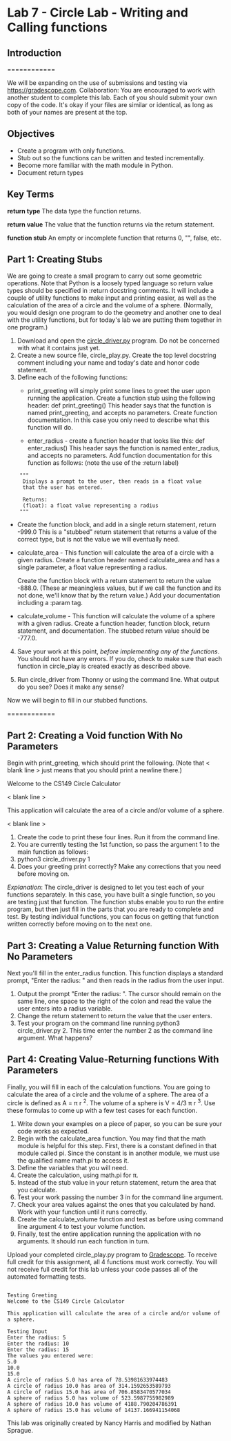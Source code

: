 # Lab 7 - Circle Lab - Writing and Calling functions

## Introduction

============

We will be expanding on the use of submissions and testing via https://gradescope.com.
Collaboration: You are encouraged to work with another student to complete this lab. Each of you should submit your own copy of the code. It's okay if your files are similar or identical, as long as both of your names are present at the top.

## Objectives
- Create a program with only functions.
- Stub out so the functions can be written and tested incrementally.
- Become more familiar with the math module in Python.
- Document return types

## Key Terms
**return type**
The data type the function returns.

**return value**
The value that the function returns via the return statement.

**function stub**
An empty or incomplete function that returns 0, "", false, etc.


## Part 1: Creating Stubs
We are going to create a small program to carry out some geometric operations. Note that Python is a loosely typed language so return value types should be specified in :return docstring comments.  It will include a couple of utility functions to make input and printing easier, as well as the calculation of the area of a circle and the volume of a sphere. (Normally, you would design one program to do the geometry and another one to deal with the utility functions, but for today's lab we are putting them together in one program.)

1. Download and open the [circle_driver.py](https://w3.cs.jmu.edu/chaoaj/cs149/circle_driver.py) program. Do not be concerned with what it contains just yet.
2. Create a new source file, circle_play.py.  Create the top level docstring comment including your name and today's date and honor code statement.
3. Define each of the following functions:
    - print_greeting will simply print some lines to greet the user upon running the application.
    Create a function stub using the following header:
    def print_greeting()
    This header says that the function is named print_greeting, and accepts no parameters.
    Create function documentation. In this case you only need to describe what this function will
    do.

    - enter_radius - create a function header that looks like this:
    def enter_radius()
    This header says the function is named enter_radius, and accepts no parameters.
    Add function documentation for this function as follows: (note the use of the :return label)
```
    """
     Displays a prompt to the user, then reads in a float value
     that the user has entered.

     Returns:
     (float): a float value representing a radius
    """
```

- Create the function block, and add in a single return statement, return -999.0 This is a
"stubbed" return statement that returns a value of the correct type, but is not the value we
will eventually need.

- calculate_area - This function will calculate the area of a circle with a given radius.
    Create a function header named calculate_area and has a single parameter, a float value
    representing a radius.

    Create the function block with a return statement to return the value -888.0. (These ar
    meaningless values, but if we call the function and its not done, we'll know that by the return
    value.) Add your documentation including a :param tag.

- calculate_volume - This function will calculate the volume of a sphere with a given radius.
    Create a function header, function block, return statement, and documentation. The stubbed
    return value should be -777.0.

4. Save your work at this point, *before implementing any of the functions*. You should not have any errors. If you do, check to make sure that each function in circle_play is created exactly as described above.

5. Run circle_driver from Thonny or using the command line. What output do you see? Does it make any sense?

Now we will begin to fill in our stubbed functions.

============

## Part 2: Creating a Void function With No Parameters

Begin with print_greeting, which should print the following. (Note that < blank line > just means that you should print a newline there.)

Welcome to the CS149 Circle Calculator

< blank line >

This application will calculate the area of a circle and/or volume of a sphere.

< blank line >

1. Create the code to print these four lines. Run it from the command line.
2. You are currently testing the 1st function, so pass the argument 1 to the main function as follows:
3. python3 circle_driver.py 1
4. Does your greeting print correctly? Make any corrections that you need before moving on.

*Explanation*: The circle_driver is designed to let you test each of your functions separately. In this case, you have built a single function, so you are testing just that function. The function stubs enable you to run the entire program, but then just fill in the parts that you are ready to complete and test. By testing individual functions, you can focus on getting that function written correctly before moving on to the next one.

## Part 3: Creating a Value Returning function With No Parameters

Next you'll fill in the enter_radius function. This function displays a standard prompt, "Enter the radius: " and then reads in the radius from the user input.

1. Output the prompt "Enter the radius: ". The cursor should remain on the same line, one space to the right of the colon and read the value the user enters into a radius variable.
2. Change the return statement to return the value that the user enters.
3. Test your program on the command line running python3 circle_driver.py 2. This time enter the number 2 as the command line argument. What happens?

## Part 4: Creating Value-Returning functions With Parameters
Finally, you will fill in each of the calculation functions. You are going to calculate the area of a circle and the volume of a sphere. The area of a circle is defined as A = π r <sup>2</sup>. The volume of a sphere is V = 4/3 π r <sup>3</sup>. Use these formulas to come up with a few test cases for each function.

1. Write down your examples on a piece of paper, so you can be sure your code works as expected.
2. Begin with the calculate_area function. You may find that the math module is helpful for this step. First, there is a constant defined in that module called pi. Since the constant is in another module, we must use the qualified name math.pi to access it.
3. Define the variables that you will need.
4. Create the calculation, using math.pi for π.
5. Instead of the stub value in your return statement, return the area that you calculate.
6. Test your work passing the number 3 in for the command line argument.
7. Check your area values against the ones that you calculated by hand. Work with your function until it runs correctly.
8. Create the calculate_volume function and test as before using command line argument 4 to test your volume function.
9. Finally, test the entire application running the application with no arguments. It should run each function in turn.

Upload your completed circle_play.py program to [Gradescope](https://gradescope.com). To receive full credit for this assignment, all 4 functions must work correctly. You will not receive full credit for this lab unless your code passes all of the automated formatting tests.

```

Testing Greeting
Welcome to the CS149 Circle Calculator

This application will calculate the area of a circle and/or volume of a sphere.

Testing Input
Enter the radius: 5
Enter the radius: 10
Enter the radius: 15
The values you entered were:
5.0
10.0
15.0
A circle of radius 5.0 has area of 78.53981633974483
A circle of radius 10.0 has area of 314.1592653589793
A circle of radius 15.0 has area of 706.8583470577034
A sphere of radius 5.0 has volume of 523.5987755982989
A sphere of radius 10.0 has volume of 4188.790204786391
A sphere of radius 15.0 has volume of 14137.166941154068

```

This lab was originally created by Nancy Harris and modified by Nathan Sprague.
